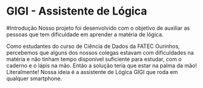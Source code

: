 # GIGI - Assistente de Lógica

#Introdução
Nosso projeto foi desenvolvido com o objetivo de auxiliar as pessoas que tem dificuldade em aprender a matéria de lógica.

Como estudantes do curso de Ciência de Dados da FATEC Ourinhos, percebemos que alguns dos nossos colegas estavam com dificuldades na matéria e não tinham tempo disponível suficiente para estudar, com o caderno e o lápis na mão. 
Então a solução teria que estar na palma da mão! Literalmente! Nossa ideia é a assistente de Lógica GIGI que roda em qualquer smartphone.
